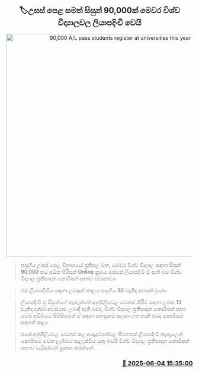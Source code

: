 <p align='center'><b><h2 align='center' title='90,000 A/L pass students register at universities this year'>🏷උසස් පෙළ සමත් සිසුන් 90,000ක් මෙවර විශ්ව විද්‍යාලවල ලියාපදිංචි වෙයි</h2></b></p>
<p align='center'><img src='https://helakuru.sgp1.cdn.digitaloceanspaces.com/esana/images/lib/ugc[1].jpg' width='600' alt='90,000 A/L pass students register at universities this year'></p>

> පසුගිය උසස් පෙළ විභාගයේ ප්‍රතිඵල මත, මෙවර විශ්ව විද්‍යාල සඳහා සිසුන් 90,000 කට අධික පිරිසක් Online ක්‍රමය ඔස්සේ ලියාපදිංචි වී ඇති බව විශ්ව විද්‍යාල ප්‍රතිපාදන කොමිෂන් සභාව පවසනවා.

> එම ලියාපදිංචිය සඳහා ලබාදුන් කාලය පසුගිය 30 වැනිදා අවසන් වුණා.

> ලියාපදිංචි වූ සිසුන්ගේ කැමැත්තේ අනුපිළිවෙළ වෙනස් කිරීම සඳහා ලබන 13 වැනිදා දක්වා අවස්ථාව ලබාදී ඇති බවද, විශ්ව විද්‍යාල ප්‍රතිපාදන කොමිෂන් සභා වෙබ් අඩිවියට පිවිසීමෙන් ඒ සඳහා පහසුකම් සලසා ගත හැකි බවද කොමිසම සඳහන් කළා.

> එසේ අනුපිළිවෙළ වෙනස් කළ අයැදුම්පත්වල පිටපතක් ලියාපදිංචි තැපෑලෙන් කොමිසම වෙත ලැබීමට සැලැස්විය යුතු බවයි විශ්ව විද්‍යාල ප්‍රතිපාදන කොමිෂන් සභාව වැඩිදුරටත් ප්‍රකාශ කරන්නේ.



<h3 align='right'><a href='https://www.helakuru.lk/esana/p/110705/'>📅 2025-06-04 15:35:00</a></h3>

